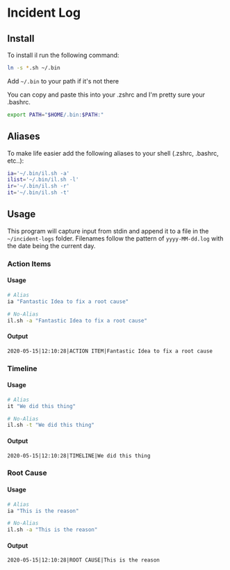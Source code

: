 # Incident Log

## Install 

To install il run the following command: 

```bash
ln -s *.sh ~/.bin
```

Add `~/.bin` to your path if it's not there 

You can copy and paste this into your .zshrc and I'm pretty sure your .bashrc. 

```bash
export PATH="$HOME/.bin:$PATH:"
```

## Aliases
To make life easier add the following aliases to your shell (.zshrc, .bashrc, etc..):

```bash
ia='~/.bin/il.sh -a'
ilist='~/.bin/il.sh -l'
ir='~/.bin/il.sh -r'
it='~/.bin/il.sh -t'
```
## Usage 
 
This program will capture input from stdin and append it to a file in the `~/incident-logs` folder. Filenames follow the pattern of `yyyy-MM-dd.log` with the date being the current day.

### Action Items

#### Usage

```bash
# Alias 
ia "Fantastic Idea to fix a root cause"

# No-Alias 
il.sh -a "Fantastic Idea to fix a root cause"
```

#### Output 

```
2020-05-15|12:10:28|ACTION ITEM|Fantastic Idea to fix a root cause
```

### Timeline 

#### Usage

```bash
# Alias 
it "We did this thing"

# No-Alias 
il.sh -t "We did this thing"
```

#### Output 

```
2020-05-15|12:10:28|TIMELINE|We did this thing
```

### Root Cause 

#### Usage

```bash
# Alias 
ia "This is the reason"

# No-Alias 
il.sh -a "This is the reason"
```

#### Output 

```
2020-05-15|12:10:28|ROOT CAUSE|This is the reason
```



